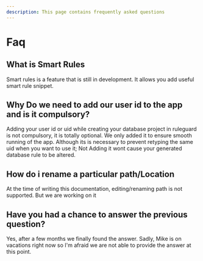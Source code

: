 ```yaml
---
description: This page contains frequently asked questions
---
```


# Faq

## What is Smart Rules 

Smart rules is a feature that is still in development. It allows you add useful smart rule snippet. 

## Why Do we need  to add our user id to the app and is it compulsory? 

Adding your user id or uid while creating your database project in ruleguard is not compulsory, it is totally optional. We only added it to ensure smooth running of the app. Although its is necessary to prevent retyping the same uid when you want to use it; Not Adding it wont cause your generated database rule to be altered. 

## How do i rename a particular path/Location

At the time of writing this documentation, editing/renaming path is not supported. But we are working on it 

## Have you had a chance to answer the previous question?

Yes, after a few months we finally found the answer. Sadly, Mike is on vacations right now so I'm afraid we are not able to provide the answer at this point.

